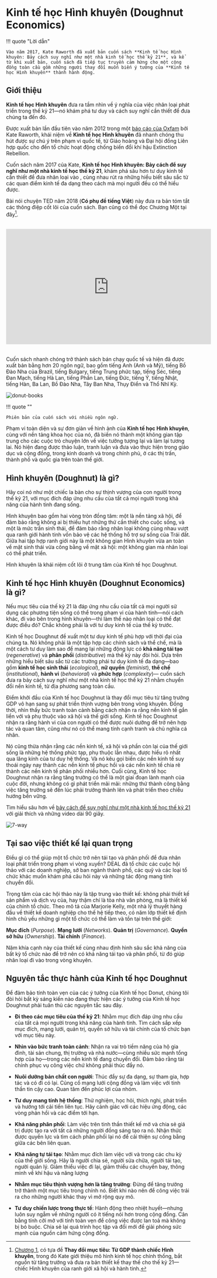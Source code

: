 # Kinh tế học Hình khuyên (Doughnut Economics)

!!! quote "Lời dẫn"

    Vào năm 2017, Kate Raworth đã xuất bản cuốn sách **Kinh tế học Hình khuyên: Bảy cách suy nghĩ như một nhà kinh tế học thế kỷ 21**, và kể từ khi xuất bản, cuốn sách đã tiếp tục truyền cảm hứng cho một cộng đồng toàn cầu gồm những người thay đổi muốn biến ý tưởng của **Kinh tế học Hình khuyên** thành hành động.

## Giới thiệu

**Kinh tế học Hình khuyên** đưa ra tầm nhìn về ý nghĩa của việc nhân loại phát triển trong thế kỷ 21&mdash;nó khám phá tư duy và cách suy nghĩ cần thiết để đưa chúng ta đến đó.

Được xuất bản lần đầu tiên vào năm 2012 trong một [báo cáo của Oxfam](https://www-cdn.oxfam.org/s3fs-public/file_attachments/dp-a-safe-and-just-space-for-humanity-130212-en_5.pdf) bởi Kate Raworth, khái niệm về **Kinh tế học Hình khuyên** đã nhanh chóng thu hút được sự chú ý trên phạm vi quốc tế, từ Giáo hoàng và Đại hội đồng Liên hợp quốc cho đến tổ chức hoạt động chống biến đổi khí hậu Extinction Rebellion.

Cuốn sách năm 2017 của Kate, **Kinh tế học Hình khuyên: Bảy cách để suy nghĩ như một nhà kinh tế học thế kỷ 21**, khám phá sâu hơn tư duy kinh tế cần thiết để đưa nhân loại vào , cùng nhau rút ra những hiểu biết sâu sắc từ các quan điểm kinh tế đa dạng theo cách mà mọi người đều có thể hiểu được.

Bài nói chuyện TED năm 2018 (**Có phụ đề tiếng Việt**) này đưa ra bản tóm tắt các thông điệp cốt lõi của cuốn sách. Bạn cũng có thể đọc Chương Một tại đây[^1].

[^1]:

    [Chương 1](https://doughnuteconomics.org/rails/active_storage/blobs/redirect/eyJfcmFpbHMiOnsibWVzc2FnZSI6IkJBaHBBWXM9IiwiZXhwIjpudWxsLCJwdXIiOiJibG9iX2lkIn19--53a8f3094fa0866fa380ca1d99aeb79affea4e81/Doughnut%20Economics%20Chapter%20One.pdf), có tựa đề **Thay đổi mục tiêu: Từ GDP thành chiếc Hình khuyên**, trong đó Kate giới thiệu mô hình kinh tế học chính thống, bắt nguồn từ tăng trưởng và đưa ra bản thiết kế thay thế cho thế kỷ 21&mdash;chiếc Hình khuyên của ranh giới xã hội và hành tinh.

<div style="margin: 2rem auto; ">
<iframe style="display: block; margin: auto;" width="560" height="315" src="https://www.youtube.com/embed/Rhcrbcg8HBw?cc_lang_pref=vi&cc_load_policy=1" title="YouTube video player" frameborder="0" allow="accelerometer; autoplay; clipboard-write; encrypted-media; gyroscope; picture-in-picture; web-share" allowfullscreen></iframe>
</div>

Cuốn sách nhanh chóng trở thành sách bán chạy quốc tế và hiện đã được xuất bản bằng hơn 20 ngôn ngữ, bao gồm tiếng Anh (Anh và Mỹ), tiếng Bồ Đào Nha của Brazil, tiếng Bulgary, tiếng Trung phức tạp, tiếng Séc, tiếng Đan Mạch, tiếng Hà Lan, tiếng Phần Lan, tiếng Đức, tiếng Ý, tiếng Nhật, tiếng Hàn, Ba Lan, Bồ Đào Nha, Tây Ban Nha, Thụy Điển và Thổ Nhĩ Kỳ.

![donut-books](../../assets/images/donut-books.jpg)

!!! quote ""

    Phiên bản của cuốn sách với nhiều ngôn ngữ.

Phạm vi toàn diện và sự đơn giản về hình ảnh của **Kinh tế học Hình khuyên**, cùng với nền tảng khoa học của nó, đã biến nó thành một không gian tập trung cho các cuộc trò chuyện lớn về việc tưởng tượng lại và làm lại tương lai. Nó hiện đang được thảo luận, tranh luận và đưa vào thực hiện trong giáo dục và cộng đồng, trong kinh doanh và trong chính phủ, ở các thị trấn, thành phố và quốc gia trên toàn thế giới.

## Hình khuyên (Doughnut) là gì?

Hãy coi nó như một chiếc la bàn cho sự thịnh vượng của con người trong thế kỷ 21, với mục đích đáp ứng nhu cầu của tất cả mọi người trong khả năng của hành tinh đang sống.

Hình khuyên bao gồm hai vòng tròn đồng tâm: một là nền tảng xã hội, để đảm bảo rằng không ai bị thiếu hụt những thứ cần thiết cho cuộc sống, và một là mức trần sinh thái, để đảm bảo rằng nhân loại không cùng nhau vượt qua ranh giới hành tinh vốn bảo vệ các hệ thống hỗ trợ sự sống của Trái đất. Giữa hai tập hợp ranh giới này là một không gian Hình khuyên vừa an toàn về mặt sinh thái vừa công bằng về mặt xã hội: một không gian mà nhân loại có thể phát triển.

Hình khuyên là khái niệm cốt lõi ở trung tâm của Kinh tế học Doughnut.

## Kinh tế học Hình khuyên (Doughnut Economics) là gì?

Nếu mục tiêu của thế kỷ 21 là đáp ứng nhu cầu của tất cả mọi người sử dụng các phương tiện sống có thể trong phạm vi của hành tinh&mdash;nói cách khác, đi vào bên trong hình khuyên&mdash;thì làm thế nào nhân loại có thể đạt được điều đó? Chắc không phải là với tư duy kinh tế của thế kỷ trước.

Kinh tế học Doughnut đề xuất một tư duy kinh tế phù hợp với thời đại của chúng ta. Nó không phải là một tập hợp các chính sách và thể chế, mà là một cách tư duy làm sao để mang lại những động lực có **khả năng tái tạo** (*regenerative*) và **phân phối** (*distributive*) mà thế kỷ này đòi hỏi. Dựa trên những hiểu biết sâu sắc từ các trường phái tư duy kinh tế đa dạng&mdash;bao gồm **kinh tế học sinh thái** (*ecological*), **nữ quyền** (*feminist*), **thể chế** (*institutional*), **hành vi** (*behavioral*) và **phức hợp** (*complexity*)&mdash; cuốn sách đưa ra bảy cách suy nghĩ như một nhà kinh tế học thế kỷ 21 nhằm chuyển đổi nền kinh tế, từ địa phương sang toàn cầu.

Điểm khởi đầu của Kinh tế học Doughnut là thay đổi mục tiêu từ tăng trưởng GDP vô hạn sang sự phát triển thịnh vượng bên trong vòng khuyên. Đồng thời, nhìn thấy bức tranh toàn cảnh bằng cách nhận ra rằng nền kinh tế gắn liền với và phụ thuộc vào xã hội và thế giới sống. Kinh tế học Doughnut nhận ra rằng hành vi của con người có thể được nuôi dưỡng để trở nên hợp tác và quan tâm, cũng như nó có thể mang tính cạnh tranh và chủ nghĩa cá nhân.

Nó cũng thừa nhận rằng các nền kinh tế, xã hội và phần còn lại của thế giới sống là những hệ thống phức tạp, phụ thuộc lẫn nhau, được hiểu rõ nhất qua lăng kính của tư duy hệ thống. Và nó kêu gọi biến các nền kinh tế suy thoái ngày nay thành các nền kinh tế phục hồi và các nền kinh tế chia rẽ thành các nền kinh tế phân phối nhiều hơn. Cuối cùng, Kinh tế học Doughnut nhận ra rằng tăng trưởng có thể là một giai đoạn lành mạnh của cuộc đời, nhưng không có gì phát triển mãi mãi: những thứ thành công bằng việc tăng trưởng sẽ đến lúc phải trưởng thành lên và phát triển theo chiều hướng bền vững.

Tìm hiểu sâu hơn về [bảy cách để suy nghĩ như một nhà kinh tế học thế kỷ 21](https://songbenvung.net/economics/donut/donut-thinking/) với giải thích và những video dài 90 giây.

![7-way](../../assets/images/7-way.webp)

## Tại sao việc thiết kế lại quan trọng

Điều gì có thể giúp một tổ chức trở nên tái tạo và phân phối để đưa nhân loại phát triển trong phạm vi vòng xuyến? DEAL đã tổ chức các cuộc hội thảo với các doanh nghiệp, sở ban ngành thành phố, các quỹ và các loại tổ chức khác muốn khám phá câu hỏi này và những tác động mang tính chuyển đổi.

Trọng tâm của các hội thảo này là tập trung vào thiết kế: không phải thiết kế sản phẩm và dịch vụ của, hay thậm chí là tòa nhà văn phòng, mà là thiết kế của chính tổ chức. Theo mô tả của Marjorie Kelly, một nhà lý thuyết hàng đầu về thiết kế doanh nghiệp cho thế hệ tiếp theo, có năm lớp thiết kế định hình chủ yếu những gì một tổ chức có thể làm và tồn tại trên thế giới:

**Mục đích** (*Purpose*). **Mạng lưới** (*Networks*). **Quản trị** (*Governance*). **Quyền sở hữu** (*Ownership*). **Tài chính** (*Finance*).

Năm khía cạnh này của thiết kế cùng nhau định hình sâu sắc khả năng của bất kỳ tổ chức nào để trở nên có khả năng tái tạo và phân phối, từ đó giúp nhân loại đi vào trong vòng khuyên.

## Nguyên tắc thực hành của Kinh tế học Doughnut

Để đảm bảo tính toàn vẹn của các ý tưởng của Kinh tế học Donut, chúng tôi đòi hỏi bất kỳ sáng kiến nào đang thực hiện các ý tưởng của Kinh tế học Doughnut phải tuân thủ các nguyên tắc sau đây.

- **Đi theo các mục tiêu của thế kỷ 21**: Nhằm mục đích đáp ứng nhu cầu của tất cả mọi người trong khả năng của hành tinh. Tìm cách sắp xếp mục đích, mạng lưới, quản trị, quyền sở hữu và tài chính của tổ chức bạn với mục tiêu này.

- **Nhìn vào bức tranh toàn cảnh**: Nhận ra vai trò tiềm năng của hộ gia đình, tài sản chung, thị trường và nhà nước&mdash;cùng nhiều sức mạnh tổng hợp của họ&mdash;trong các nền kinh tế đang chuyển đổi. Đảm bảo rằng tài chính phục vụ công việc chứ không phải thúc đẩy nó.

- **Nuôi dưỡng bản chất con người**: Thúc đẩy sự đa dạng, sự tham gia, hợp tác và có đi có lại. Củng cố mạng lưới cộng đồng và làm việc với tinh thần tin cậy cao. Quan tâm đến phúc lợi của nhóm.

- **Tư duy mang tính hệ thống**: Thử nghiệm, học hỏi, thích nghi, phát triển và hướng tới cải tiến liên tục. Hãy cảnh giác với các hiệu ứng động, các vòng phản hồi và các điểm tới hạn.

- **Khả năng phân phối**: Làm việc trên tinh thần thiết kế mở và chia sẻ giá trị được tạo ra với tất cả những người đồng sáng tạo ra nó. Nhận thức được quyền lực và tìm cách phân phối lại nó để cải thiện sự công bằng giữa các bên liên quan.

- **Khả năng tự tái tạo**: Nhằm mục đích làm việc với và trong các chu kỳ của thế giới sống. Hãy là người chia sẻ, người sửa chữa, người tái tạo, người quản lý. Giảm thiểu việc đi lại, giảm thiểu các chuyến bay, thông minh về khí hậu và năng lượng

- **Nhằm mục tiêu thịnh vượng hơn là tăng trưởng**: Đừng để tăng trưởng trở thành một mục tiêu trong chính nó. Biết khi nào nên để công việc trải ra cho những người khác thay vì mở rộng quy mô.

- **Tư duy chiến lược trong thực tế**: Hành động theo nhiệt huyết&mdash;nhưng luôn suy ngẫm về những người có ít tiếng nói hơn trong cộng đồng. Cân bằng tính cởi mở với tính toàn vẹn để công việc được lan toả mà không bị bó buộc. Chia sẻ lại quá trình học tập và đổi mới để giải phóng sức mạnh của nguồn cảm hứng cộng đồng.